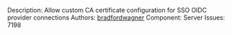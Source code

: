 <!-- Required: All of these fields are required, including at least one issue -->
Description: Allow custom CA certificate configuration for SSO OIDC provider connections
Authors: [bradfordwagner](https://github.com/bradfordwagner)
Component: Server
Issues: 7198

<!--
This feature adds support for custom TLS configuration when connecting to OIDC providers for SSO authentication.
This is particularly useful when your OIDC provider uses self-signed certificates or custom Certificate Authorities (CAs).

* Use this feature when your OIDC provider uses custom self-signed CA certificates
* Configure custom CA certificates either inline or by file path

## Configuration Examples

### Inline PEM content
```yaml
sso:
  # Custom PEM encoded CA certificate file contents
  rootCA: |-
    -----BEGIN CERTIFICATE-----
    MIIDXTCCAkWgAwIBAgIJAKoK/heBjcOuMA0GCSqGSIb3DQEBCwUAMEUxCzAJBgNV
    ...
    -----END CERTIFICATE-----
```

### File path reference
```yaml
sso:
  # Custom CA certificate file name
  rootCAFile: /etc/ssl/certs/custom-ca.pem
```

The system will automatically use certificates mounted to `/etc/ssl/certs` without additional configuration.
For production environments, always use proper CA certificates instead of skipping TLS verification.
-->
